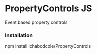PropertyControls JS
==========

Event based property controls

### Installation
npm install ichabodcole/PropertyControls
